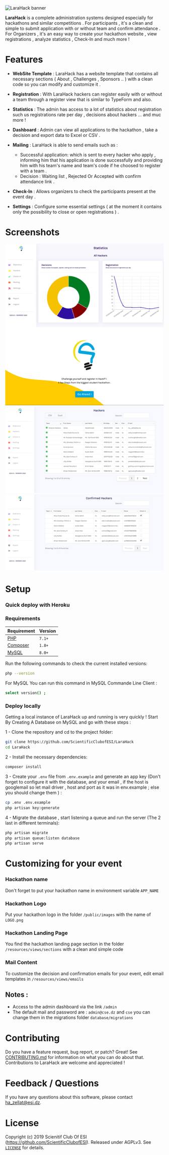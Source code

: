 <img src="https://raw.githubusercontent.com/ScientificClubofESI/LaraHack/master/Screenshots/LaraHackLogo.png" alt="LaraHack banner">

**LaraHack** is a complete administration systems designed especially for hackathons and similar competitions .
For participants , it's a clean and simple to submit application with or without team and confirm attendance .
For Organizers , it's an easy way to create your hackathon website , view registrations , analyze statistics , Check-In and much more ! 

# Features 

- **WebSite Template** : LaraHack has a website template that contains all necessary sections ( About , Challenges , Sponsors .. ) with a clean code so you can modify and customize it . 

- **Registration** : With LaraHack hackers can register easily with or without a team through a register view that is similar to TypeForm and also.

- **Statistics** : The admin has access to a lot of statistics about registration such us registrations rate per day , decisions about hackers ... and muc more ! 

- **Dashboard** : Admin can view all applications to the hackathon , take a decision and export data to Excel or CSV .

- **Mailing** : LaraHack is able to send emails such as : 
    - Successful application: which is sent to every hacker who apply , informing him that his application is done successfully and providing him with his team's name and team's code if he choosed to register with a team .
    - Decision : Waiting list , Rejected Or Accepted with confirm attendance link .
- **Check-In** : Allows organizers to check the participants present at the event day . 

- **Settings** : Configure some essential settings ( at the moment it contains only the possibility to close or open registrations ) . 

# Screenshots 

![Statistics Page](/Screenshots/Statistics.png)
![Registration Page](/Screenshots/Register.PNG)
![Hackers Table](/Screenshots/Hackers.png)
![Check-In Page](/Screenshots/Checkin.png)

# Setup 

### Quick deploy with Heroku 

### Requirements 
| Requirement                                 | Version |
| ------------------------------------------- | ------- |
| [PHP](https://www.php.net)                | `7.1+`  |
| [Composer](https://getcomposer.org) | `1.8+`  |
| [MySQL](https://www.mysql.com) | `8.0+`  |

Run the following commands to check the current installed versions:

```bash
php --version
```

For MySQL You can run this command in MySQL Commande Line Client : 
```bash
select version() ;
```

### Deploy locally 

Getting a local instance of LaraHack up and running is very quickly ! Start By Creating A Database on MySQL and go with these steps : 

1 - Clone the repository and cd to the project folder:
```bash
git clone https://github.com/ScientificClubofESI/LaraHack 
cd LaraHack 
```

2 - Install the necessary dependencies:
```bash
composer install  
```

3 - Create your `.env` file from `.env.example` and generate an app key (Don't forget to configure it with the database, and your email , if the host is googlemail so let mail driver , host and port as it was in env.example ; else you should change them ) :
```bash
cp .env .env.example
php artisan key:generate  
```

4 - Migrate the database , start listening a queue and run the server (The 2 last in different terminals): 
```bash
php artisan migrate 
php artisan queue:listen database 
php artisan serve
```

# Customizing for your event 

### Hackathon name 

Don't forget to put your hackathon name in environment variable `APP_NAME` 

### Hackathon Logo 

Put your hackathon logo in the folder `/public/images` with the name of `LOGO.png`

### Hackathon Landing Page  

You find the hackathon landing page section in the folder `/resources/views/sections` with a clean and simple code 

### Mail Content 

To customize the decision and confirmation emails for your event, edit email templates in 
`/resources/views/emails` 

## Notes : 

- Access to the admin dashboard via the link `/admin` 
- The default mail and password are : `admin@cse.dz` and `cse` you can change them in the migrations folder `database/migrations`

# Contributing 

Do you have a feature request, bug report, or patch? Great! See
[CONTRIBUTING.md][contribute] for information on what you can do about that.
Contributions to LaraHack are welcome and appreciated !

# Feedback / Questions 

If you have any questions about this software, please contact ha_zellat@esi.dz.

# License 

Copyright (c) 2019 Scienitif Club Of ESI (https://github.com/ScientificClubofESI). Released under AGPLv3. See [`LICENSE`][license] for details.

[contribute]: https://github.com/ScientificClubofESI/LaraHack/blob/master/CONTRIBUTING.md
[license]: https://github.com/ScientificClubofESI/LaraHack/blob/master/LICENSE

	
